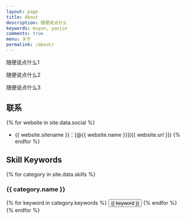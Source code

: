 ```yaml
---
layout: page
title: About
description: 随便说点什么
keywords: muyun, yaojie
comments: true
menu: 关于
permalink: /about/
---
```


随便说点什么1

随便说点什么2

随便说点什么3

## 联系

{% for website in site.data.social %}
* {{ website.sitename }}：[@{{ website.name }}]({{ website.url }})
{% endfor %}

## Skill Keywords

{% for category in site.data.skills %}
### {{ category.name }}
<div class="btn-inline">
{% for keyword in category.keywords %}
<button class="btn btn-outline" type="button">{{ keyword }}</button>
{% endfor %}
</div>
{% endfor %}
